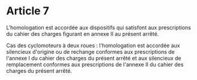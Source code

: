# Article 7

L'homologation est accordée aux dispositifs qui satisfont aux prescriptions du cahier des charges figurant en annexe II au présent arrêté.

Cas des cyclomoteurs à deux roues : l'homologation est accordée aux silencieux d'origine ou de rechange conformes aux prescriptions de l'annexe I du cahier des charges du présent arrêté et aux silencieux de remplacement conformes aux prescriptions de l'annexe II du cahier des charges du présent arrêté.
